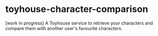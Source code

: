 # toyhouse-character-comparison
 [work in progress] A Toyhouse service to retrieve your characters and compare them with another user's favourite characters. 
